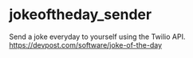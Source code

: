 # jokeoftheday_sender

Send a joke everyday to yourself using the Twilio API.
https://devpost.com/software/joke-of-the-day
